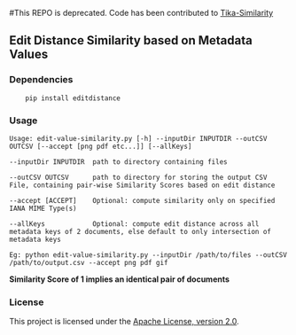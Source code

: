 
#This REPO is deprecated. Code has been contributed to [Tika-Similarity](https://github.com/chrismattmann/tika-similarity)

## Edit Distance Similarity based on Metadata Values


### Dependencies

```
    pip install editdistance
```

### Usage

```
Usage: edit-value-similarity.py [-h] --inputDir INPUTDIR --outCSV OUTCSV [--accept [png pdf etc...]] [--allKeys]

--inputDir INPUTDIR  path to directory containing files

--outCSV OUTCSV      path to directory for storing the output CSV File, containing pair-wise Similarity Scores based on edit distance

--accept [ACCEPT]    Optional: compute similarity only on specified IANA MIME Type(s)

--allKeys            Optional: compute edit distance across all metadata keys of 2 documents, else default to only intersection of metadata keys

```

```
Eg: python edit-value-similarity.py --inputDir /path/to/files --outCSV /path/to/output.csv --accept png pdf gif

```

**Similarity Score of 1 implies an identical pair of documents**


### License

This project is licensed under the [Apache License, version 2.0](http://www.apache.org/licenses/LICENSE-2.0).
